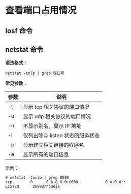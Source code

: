 # 查看端口占用情况

## losf 命令

## netstat 命令

**语法格式**：

```
netstat -tnlp | grep 端口号
```

**常见参数**：

| 参数 | 说明                             |
| ---- | -------------------------------- |
| -t   | 显示 tcp 相关协议的端口情况      |
| -u   | 显示 udp 相关协议的端口情况      |
| -n   | 不显示别名，显示 IP 地址         |
| -l   | 仅列出除与 listen 状态的服务状态 |
| -p   | 显示建立相关链接的程序名         |
| -a   | 显示所有的端口信息               |

示例：

```
# netstat -tunlp | grep 8000
tcp        0      0 0.0.0.0:8000            0.0.0.0:*               LISTEN      26993/nodejs  
```

